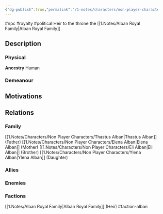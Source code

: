 ```yaml
---
{"dg-publish":true,"permalink":"/1-notes/characters/non-player-characters/darcius-alban/"}
---
```


#npc #royalty #political
Heir to the throne the [[1.Notes/Alban Royal Family\|Alban Royal Family]].
## Description
### Physical
**Ancestry** Human


### Demeanour


## Motivations


## Relations
### Family
[[1.Notes/Characters/Non Player Characters/Thastus Alban\|Thastus Alban]] (Father)
[[1.Notes/Characters/Non Player Characters/Elena Alban\|Elena Alban]] (Mother)
[[1.Notes/Characters/Non Player Characters/Eli Alban\|Eli Alban]] (Brother)
[[1.Notes/Characters/Non Player Characters/Ylena Alban\|Ylena Alban]] (Daughter)
### Allies
### Enemies
### Factions
[[1.Notes/Alban Royal Family\|Alban Royal Family]] (Heir) #faction-alban 

 
